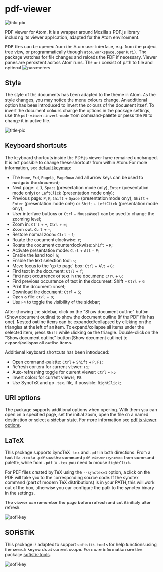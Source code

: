 # pdf-viewer

![title-pic](https://github.com/bacadra/atom-pdf-viewer/blob/master/assets/title-pic.png?raw=true)

PDF viewer for Atom. It is a wrapper around Mozilla's PDF.js library including its viewer application, adapted for the Atom environment.

PDF files can be opened from the Atom user interface, e.g. from the project tree view, or programmatically through `atom.workspace.open(uri)`. The package watches for file changes and reloads the PDF if necessary. Viewer panes are persistent across Atom runs. The `uri` consist of path to file and optional ![parameters](https://github.com/mozilla/pdf.js/wiki/Viewer-options).

## Style

The style of the documents has been adapted to the theme in Atom. As the style changes, you may notice the menu colours change. An additional option has been introduced to invert the colours of the document itself. To invert the document colours change the options in the package settings, use the `pdf-viewer:invert-mode` from command-palette or press the `F8` to change it in active file.

![title-pic](https://github.com/bacadra/atom-pdf-viewer/blob/master/assets/dark-mode.png?raw=true)

## Keyboard shortcuts

The keyboard shortcuts inside the PDF.js viewer have remained unchanged. It is not possible to change these shortcuts from within Atom. For more information, see [default keymap](https://github.com/mozilla/pdf.js/wiki/Frequently-Asked-Questions#faq-shortcuts):

* The `Home`, `End`, `PageUp`, `PageDown` and all arrow keys can be used to navigate the document;
* Next page: `N`, `J`, `Space` (presentation mode only), `Enter` (presentation mode only) or `LeftClick` (presentation mode only);
* Previous page: `P`, `K`, `Shift` + `Space` (presentation mode only), `Shift` + `Enter` (presentation mode only) or `Shift` + `LeftClick` (presentation mode only);
* User interface buttons or `Ctrl` + `MouseWheel` can be used to change the zooming level;
* Zoom in: `Ctrl` + `+`, `Ctrl` + `=`;
* Zoom out: `Ctrl` + `-`;
* Restore normal zoom: `Ctrl` + `0`;
* Rotate the document clockwise: `r`;
* Rotate the document counterclockwise: `Shift` + `R`;
* Activate presentation mode: `Ctrl` + `Alt` + `P`;
* Enable the hand tool: `h`;
* Enable the text selection tool: `s`;
* Move focus to the 'go to page' box: `Ctrl` + `Alt` + `G`;
* Find text in the document: `Ctrl` + `f`;
* Find next occurrence of text in the document: `Ctrl` + `G`;
* Find previous occurrence of text in the document: Shift + `Ctrl` + `G`;
* Print the document: unset;
* Download the document: `Ctrl` + `S`;
* Open a file: `Ctrl` + `O`;
* Use `F4` to toggle the visibility of the sidebar;

After showing the sidebar, click on the "Show document outline" button (Show document outline) to show the document outline (if the PDF file has one). Nested outline items can be expanded/collapsed by clicking on the triangles at the left of an item. To expand/collapse all items under the selected item, press `Shift` while clicking on the triangle. Double-click on the "Show document outline" button (Show document outline) to expand/collapse all outline items.

Additional keyboard shortcuts has been introduced:

* Open command-palette: `Ctrl` + `Shift` + `P`, `F1`;
* Refresh content for current viewer: `F5`;
* Auto-refreshing toggle for current viewer: `Ctrl` + `F5`
* Invert colors for current viewer; `F8`:
* Use SyncTeX and go `.tex`. file, if possible: `RightClick`;

## URI options

The package supports additional options when opening. With them you can open on a specified page, set the initial zoom, open the file on a named destination or select a sidebar state. For more information see [pdf.js viewer options](https://github.com/mozilla/pdf.js/wiki/Viewer-options).

## LaTeX

This package supports SyncTeX `.tex` and `.pdf` in both directions. From a text file `.tex` to `.pdf` use the command `pdf-viewer:synctex` from command-palette, while from `.pdf` to `.tex` you need to mouse `RightClick`.

For PDF files created by TeX using the `--synctex=1` option, a click on the PDF will take you to the corresponding source code. If the synctex command (part of modern TeX distributions) is in your PATH, this will work out of the box, otherwise you can configure the path to the synctex binary in the settings.

The viewer can remember the page before refresh and set it initialy after refresh.

![sofi-key](https://github.com/bacadra/atom-pdf-viewer/blob/master/assets/latex-synctex.png?raw=true)

## SOFiSTiK

This package is adapted to support `sofistik-tools` for help functions using the search keywords at current scope. For more information see the package [sofistik-tools](https://github.com/bacadra/atom-sofistik-tools).

![sofi-key](https://github.com/bacadra/atom-pdf-viewer/blob/master/assets/sofi-key.png?raw=true)

